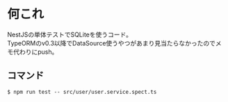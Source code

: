 # 何これ
NestJSの単体テストでSQLiteを使うコード。  
TypeORMのv0.3以降でDataSource使うやつがあまり見当たらなかったのでメモ代わりにpush。  

## コマンド
```
$ npm run test -- src/user/user.service.spect.ts
```
